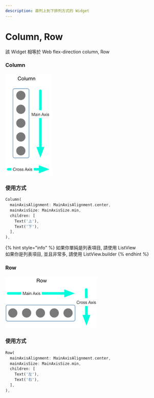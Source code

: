 ```yaml
---
description: 直列上到下排列方式的 Widget
---
```


# Column, Row

該 Widget 相等於 Web flex-direction column, Row

### Column

![Column &#x6392;&#x5217;&#x65B9;&#x5411;](../.gitbook/assets/image%20%281%29.png)

### 使用方式

```dart
Column(
  mainAxisAlignment: MainAxisAlignment.center,
  mainAxisSize: MainAxisSize.min,
  children: [
    Text('上'),
    Text('下'),
  ],
),
```

{% hint style="info" %}
如果你單純是列表項目, 請使用 ListView  
如果你是列表項目, 並且非常多, 請使用 ListView.builder
{% endhint %}

### Row 

![Row &#x6392;&#x5217;&#x65B9;&#x5411;](../.gitbook/assets/image.png)

### 使用方式

```dart
Row(
  mainAxisAlignment: MainAxisAlignment.center,
  mainAxisSize: MainAxisSize.min,
  children: [
    Text('左'),
    Text('右'),
  ],
),
```

